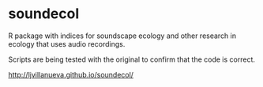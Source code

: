 soundecol
=========

R package with indices for soundscape ecology and other research in ecology that uses audio recordings.

Scripts are being tested with the original to confirm that the code is correct. 

http://ljvillanueva.github.io/soundecol/